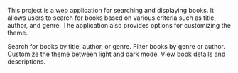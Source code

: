 This project is a web application for searching and displaying books. It allows users to search for books based on various criteria such as title, author, and genre. The application also provides options for customizing the theme.

Search for books by title, author, or genre.
Filter books by genre or author.
Customize the theme between light and dark mode.
View book details and descriptions.